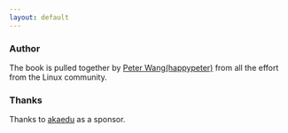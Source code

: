```yaml
---
layout: default
---
```


### Author

The book is pulled together by <a href="http://happypeter.github.com">Peter
Wang(happypeter)</a> from all the effort from the Linux community. 

### Thanks

Thanks to <a href="http://akaedu.org">akaedu</a> as a sponsor.
